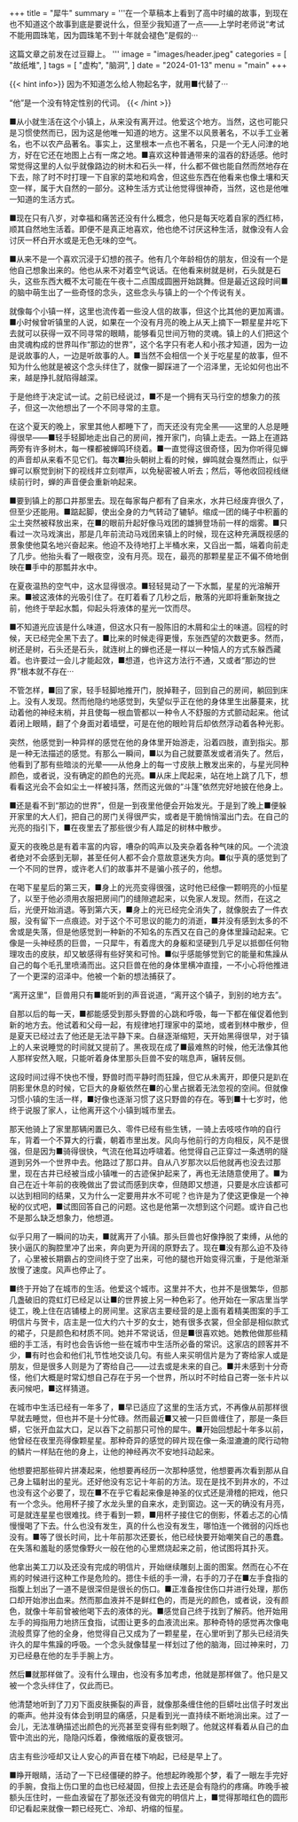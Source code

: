 +++
title = "犀牛"
summary = '''在一个草稿本上看到了高中时编的故事，到现在也不知道这个故事到底是要说什么，但至少我知道了一点——上学时老师说“考试不能用圆珠笔，因为圆珠笔不到十年就会褪色”是假的···

这篇文章之前发在过豆瓣上。
'''
image = "images/header.jpeg"
categories = [
    "故纸堆",
]
tags = [
    "虚构",
    "脑洞",
]
date = "2024-01-13"
menu = "main"
+++

{{< hint info>}}
因为不知道怎么给人物起名字，就用■代替了···

“他”是一个没有特定性别的代词。
{{< /hint >}}

■从小就生活在这个小镇上，从来没有离开过。他爱这个地方。当然，这也可能只是习惯使然而已，因为这是他唯一知道的地方。这里不以风景著名，不以手工业著名，也不以农产品著名。事实上，这里根本一点也不著名，只是一个无人问津的地方，好在它还在地图上占有一席之地。■喜欢这种普通带来的温吞的舒适感。他时常觉得这里的人似乎就像路边的树木和石头一样，什么都不做也能自然而然地存在下去，除了时不时打理一下自家的菜地和鸡舍，但这些东西在他看来也像土壤和天空一样，属于大自然的一部分。这种生活方式让他觉得很神奇，当然，这也是他唯一知道的生活方式。

■现在只有八岁，对幸福和痛苦还没有什么概念，他只是每天吃着自家的西红柿，顺其自然地生活着。即便不是真正地喜欢，他也绝不讨厌这种生活，就像没有人会讨厌一杯白开水或是无色无味的空气。

■从来不是一个喜欢沉浸于幻想的孩子。他有几个年龄相仿的朋友，但没有一个是他自己想象出来的。他也从来不对着空气说话。在他看来树就是树，石头就是石头，这些东西大概不太可能在午夜十二点围成圆圈开始跳舞。但是最近这段时间■的脑中萌生出了一些奇怪的念头，这些念头与镇上的一个个传说有关。

就像每个小镇一样，这里也流传着一些没人信的故事，但这个比其他的更加离谱。■小时候曾听镇里的人说，如果在一个没有月亮的晚上从天上摘下一颗星星并吃下去就可以获得一双不同寻常的眼睛，能够看见世间万物的灵魂。镇上的人们把这个由灵魂构成的世界叫作“那边的世界”，这个名字只有老人和小孩才知道，因为一边是说故事的人，一边是听故事的人。■当然不会相信一个关于吃星星的故事，但不知为什么他就是被这个念头绊住了，就像一脚踩进了一个沼泽里，无论如何也出不来，越是挣扎就陷得越深。

于是他终于决定试一试。之前已经说过，■不是一个拥有天马行空的想象力的孩子，但这一次他想出了一个不同寻常的主意。

在这个夏天的晚上，家里其他人都睡下了，而天还没有完全黑——这里的人总是睡得很早——■轻手轻脚地走出自己的房间，推开家门，向镇上走去。一路上在道路两旁有许多树木，每一棵都被蝉鸣环绕着。■一直觉得这很奇怪，因为你听得见蝉的声音却从来看不见它们。每次■抬头朝树上看的时候，蝉鸣就会戛然而止，似乎蝉可以察觉到树下的视线并立刻噤声，以免秘密被人听去；然后，等他收回视线继续前行时，蝉的声音便会重新响起来。

■要到镇上的那口井那里去。现在每家每户都有了自来水，水井已经废弃很久了，但至少还能用。■踮起脚，使出全身的力气转动了辘轳。缩成一团的绳子中积蓄的尘土突然被释放出来，在■的眼前升起好像马戏团的雄狮登场前一样的烟雾。■只看过一次马戏演出，那是几年前流动马戏团来镇上的时候，现在这种充满既视感的景象使他莫名地兴奋起来。他迫不及待地打上半桶水来，又舀出一瓢，端着向前走了几步。他抬头看了一眼夜空，没有月亮。现在，最亮的那颗星星正不偏不倚地倒映在■手中的那瓢井水中。

在夏夜温热的空气中，这水显得很凉。■轻轻晃动了一下水瓢，星星的光溶解开来。■被这液体的光吸引住了。在盯着看了几秒之后，散落的光即将重新聚拢之前，他终于举起水瓢，仰起头将液体的星光一饮而尽。

■不知道光应该是什么味道，但这水只有一股陈旧的木屑和尘土的味道。回程的时候，天已经完全黑下去了。■比来的时候走得更慢，东张西望的次数更多。然而，树还是树，石头还是石头，就连树上的蝉也还是一样以一种恼人的方式东躲西藏着。也许要过一会儿才能起效，■想道，也许这方法行不通，又或者“那边的世界”根本就不存在···

不管怎样，■回了家，轻手轻脚地推开门，脱掉鞋子，回到自己的房间，躺回到床上。没有人发现。然而他隐约地感觉到，失望似乎正在他的身体里生出藤蔓来，扰动着他的神经末梢，并且使每一根血管都以一种令人不舒服的方式颤动起来。他试着闭上眼睛，翻了个身面对着墙壁，可是在他的眼睑背后却依然浮动着各种光影。

突然，他感觉到一种异样的感觉在他的身体里开始游走，沿着四肢，直到指尖。那是一种无法描述的感觉。有那么一瞬间，■以为自己就要蒸发或者消失了。然后，他看到了那有些暗淡的光晕——从他身上的每一寸皮肤上散发出来的，与星光同种颜色，或者说，没有确定的颜色的光亮。■从床上爬起来，站在地上跳了几下，想看看这光会不会如尘土一样被抖落，然而这光做的“斗篷”依然完好地披在他身上。

■还是看不到“那边的世界”，但是一到夜里他便会开始发光。于是到了晚上■便躲开家里的大人们，把自己的房门关得很严实，或者是干脆悄悄溜出门去。在自己的光亮的指引下，■在夜里去了那些很少有人踏足的树林中散步。

夏天的夜晚总是有着丰富的内容，嘈杂的鸣声以及夹杂着各种气味的风。一个流浪者绝对不会感到无聊，甚至任何人都不会介意故意迷失方向。■似乎真的感觉到了一个不同的世界，或许老人们的故事并不是骗小孩子的，他想。

在喝下星星后的第三天，■身上的光亮变得很强，这时他已经像一颗明亮的小恒星了，以至于他必须用衣服把房间门的缝隙遮起来，以免家人发现。然而，在这之后，光便开始消退。等到第六天，■身上的光已经完全消失了，就像脱去了一件衣服，没有留下一点痕迹。对于这个不可思议的能力的消逝，■并没有感到太多的不舍或是失落，但是他感觉到一种新的不知名的东西又在自己的身体里躁动起来。它像是一头神经质的巨兽，一只犀牛，有着庞大的身躯和坚硬到几乎足以抵御任何物理攻击的皮肤，却又敏感得有些好笑和可怜。■似乎感能够觉到它的能量和焦躁从自己的每个毛孔里喷涌而出。这只巨兽在他的身体里横冲直撞，一不小心将他推进了一个更深的沼泽中。他被一个新的想法捕获了。

“离开这里”，巨兽用只有■能听到的声音说道，“离开这个镇子，到别的地方去”。

自那以后的每一天，■都能感受到那头野兽的心跳和呼吸，每一下都在催促着他到新的地方去。他试着和父母一起，有规律地打理家中的菜地，或者到林中散步，但是夏天已经过去了他还是无法平静下来。白昼逐渐缩短，天开始黑得很早，对于镇上的人来说睡觉的时间就又提前了。黑夜现在成了■最难熬的时候，他无法像其他人那样安然入眠，只能听着身体里那头巨兽不安的喘息声，辗转反侧。

这段时间过得不快也不慢，野兽时而平静时而狂躁，但它从未离开，即便只是趴在阴影里休息的时候，它巨大的身躯依然在■的心里占据着无法忽视的空间。但就像习惯小镇的生活一样，■好像也逐渐习惯了这只野兽的存在。等到■十七岁时，他终于说服了家人，让他离开这个小镇到城市里去。

那天他骑上了家里那辆闲置已久、零件已经有些生锈，一骑上去吱吱作响的自行车，背着一个不算大的行囊，朝着市里出发。风向与他前行的方向相反，风不是很强，但是因为■骑得很快，气流在他耳边呼啸着。他觉得自己正穿过一条透明的隧道到另外一个世界中去。他路过了那口井。自从八岁那次以后他就再也没去过那里，现在古井已经被当成小镇唯一的古迹保护起来了，再也无法随意使用了。■为自己在近十年前的夜晚做出了尝试而感到庆幸，但随即又想道，只要是水应该都可以达到相同的结果，又为什么一定要用井水不可呢？也许是为了使这更像是一个神秘的仪式吧，■试图回答自己的问题。这也是他第一次想到这个问题。或许自己也不是那么缺乏想象力，他想道。

似乎只用了一瞬间的功夫，■就离开了小镇。那头巨兽也好像挣脱了束缚，从他的狭小逼仄的胸腔里冲了出来，奔向更为开阔的原野去了。现在■没有那么迫不及待了，心里被长期霸占的空间终于空了出来，可他的腿也开始变得沉重，于是他渐渐放慢了速度。风声也停止了。

■终于开始了在城市的生活。他爱这个城市。这里并不大，也并不是很繁华，但那几盏破旧的霓虹灯已经足以让■的世界披上另一种色彩了。他开始在一家店里当学徒工，晚上住在店铺楼上的房间里。这家店主要经营的是上面有着精美图案的手工明信片与贺卡，店主是一位大约六十岁的女士，她有很多衣裳，但全部是相似款式的裙子，只是颜色和材质不同。她并不常说话，但是■很喜欢她。她教他做那些精细的手工活，有时也会告诉他一些在城市中生活所必备的常识。这家店的顾客并不少，■有时也会和他们礼节性地交谈几句。有些人来买明信片是为了寄给家人或是朋友，但是很多人则是为了寄给自己——过去或是未来的自己。■并未感到十分奇怪，他们大概是时常幻想自己存在于另一个世界，所以时不时给自己寄一张卡片以表问候吧，■这样猜道。

在城市中生活已经有一年多了，■早已适应了这里的生活方式，不再像从前那样很早就去睡觉，但也并不是十分忙碌。然而最近■又被一只巨兽缠住了，那是一条巨蟒，它张开血盆大口，足以吞下之前那只可怜的犀牛。■开始回想起十年多以前，他曾经在夜里亮得像颗星星。那种奇异的感觉的碎片现在像一条湿漉漉的爬行动物的鳞片一样贴在他的身上，让他的神经再次不安地抖动起来。

他想要把那些碎片拼凑起来，他想要再经历一次那种感觉，他想要再次看到那从自己身上辐射出的星光。还好他没有忘记十年前的方法。现在是找不到井水的，不过也没有这个必要了，现在■不在乎它看起来像是神圣的仪式还是滑稽的把戏，他只有一个念头。他用杯子接了水龙头里的自来水，走到窗边。这一天的确没有月亮，可是就连星星也很难找。终于看到一颗，■用杯子接住它的倒影，怀着忐忑的心情慢慢喝了下去。什么也没有发生，真的什么也没有发生，哪怕连一个微弱的闪烁也没有。■等了很长时间，比十年前那次还要长，他已经快要开始嘲笑自己的愚蠢。在失落和羞耻的感觉像野火一般在他的心里燃烧起来之前，他试图将其扑灭。

他拿出美工刀以及还没有完成的明信片，开始继续雕刻上面的图案。然而在心不在焉的时候进行这种工作是危险的。摁住卡纸的手一滑，右手的刀子在■左手食指的指腹上划出了一道不是很深但是很长的伤口。■正准备按住伤口并进行处理，那伤口却开始渗出血来。然而那血液并不是鲜红色的，而是光的颜色，或者说，没有颜色，就像十年前曾被他喝下去的液体的光。■感觉自己终于找到了解药。他开始用左手的拇指用力地挤压食指，试图让更多的血液流出来。那种奇特的感觉再次像电流般贯穿了他的全身，他觉得自己又成为了一颗星星，在心里听到了那头已经消失许久的犀牛焦躁的呼吸。一个念头就像彗星一样划过了他的脑海，回过神来时，刀刃已经悬在他的左手手腕上方。        

然后■就那样做了。没有什么理由，也没有多加考虑，他就是那样做了。他只是又被一个念头绊住了，仅此而已。

他清楚地听到了刀刃下面皮肤撕裂的声音，就像那条缠住他的巨蟒吐出信子时发出的嘶声。他并没有体会到明显的痛感，只是看到光一直持续不断地淌出来。过了一会儿，无法准确描述出颜色的光亮甚至变得有些刺眼了。他就这样看着从自己的血管中流出的光，隐隐闪烁着，像微缩版的夏夜银河。


店主有些沙哑却又让人安心的声音在楼下响起，已经是早上了。

■睁开眼睛，活动了一下已经僵硬的脖子。他想起昨晚那个梦，看了一眼左手完好的手腕，食指上伤口里的血也已经凝固，但按上去还是会有隐约的疼痛。昨晚手被额头压住时，一些血液留在了那张还没有做完的明信片上，■觉得那暗红色的圆形印记看起来就像一颗已经死亡、冷却、坍缩的恒星。